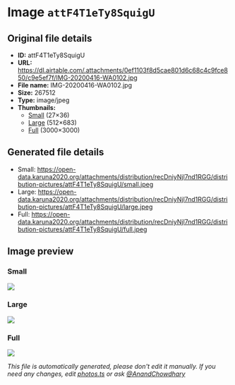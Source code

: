 # Image `attF4T1eTy8SquigU`

## Original file details

- **ID:** attF4T1eTy8SquigU
- **URL:** https://dl.airtable.com/.attachments/0ef1103f8d5cae801d6c68c4c9fce850/c9e5ef7f/IMG-20200416-WA0102.jpg
- **File name:** IMG-20200416-WA0102.jpg
- **Size:** 267512
- **Type:** image/jpeg
- **Thumbnails:**
  - [Small](https://dl.airtable.com/.attachmentThumbnails/71999d2a8867f43ae3a6b6244d18aed2/8e369853) (27×36)
  - [Large](https://dl.airtable.com/.attachmentThumbnails/5d277bd13db17ad8dfe2755bbffe7b64/d4aed4de) (512×683)
  - [Full](https://dl.airtable.com/.attachmentThumbnails/6bee7cd0e12417e81fc870ffda6e8029/c51db481) (3000×3000)

## Generated file details

- Small: https://open-data.karuna2020.org/attachments/distribution/recDniyNjl7nd1RGG/distribution-pictures/attF4T1eTy8SquigU/small.jpeg
- Large: https://open-data.karuna2020.org/attachments/distribution/recDniyNjl7nd1RGG/distribution-pictures/attF4T1eTy8SquigU/large.jpeg
- Full: https://open-data.karuna2020.org/attachments/distribution/recDniyNjl7nd1RGG/distribution-pictures/attF4T1eTy8SquigU/full.jpeg

## Image preview

### Small

![](https://open-data.karuna2020.org/attachments/distribution/recDniyNjl7nd1RGG/distribution-pictures/attF4T1eTy8SquigU/small.jpeg)

### Large

![](https://open-data.karuna2020.org/attachments/distribution/recDniyNjl7nd1RGG/distribution-pictures/attF4T1eTy8SquigU/large.jpeg)

### Full

![](https://open-data.karuna2020.org/attachments/distribution/recDniyNjl7nd1RGG/distribution-pictures/attF4T1eTy8SquigU/full.jpeg)

_This file is automatically generated, please don't edit it manually. If you need any changes, edit [photos.ts](/photos.ts) or ask [@AnandChowdhary](https://github.com/AnandChowdhary)_
